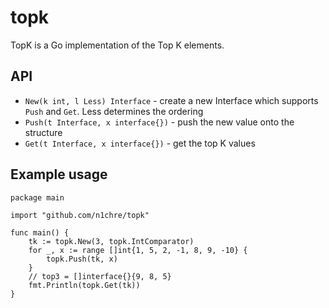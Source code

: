 # topk

TopK is a Go implementation of the Top K elements. 

## API

* `New(k int, l Less) Interface` - create a new Interface which supports `Push` and `Get`. Less determines the ordering
* `Push(t Interface, x interface{})` - push the new value onto the structure
* `Get(t Interface, x interface{})` - get the top K values

## Example usage

```golang
package main

import "github.com/n1chre/topk"

func main() {
    tk := topk.New(3, topk.IntComparator)
    for _, x := range []int{1, 5, 2, -1, 8, 9, -10} {
        topk.Push(tk, x)
    }
    // top3 = []interface{}{9, 8, 5}
    fmt.Println(topk.Get(tk))
}
```

